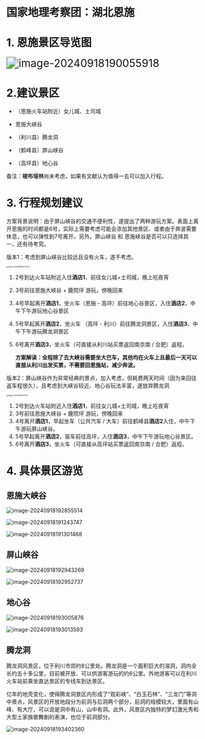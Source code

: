 # 国家地理考察团：湖北恩施

# 1. 恩施景区导览图

<img src="C:\Users\TsingPig\AppData\Roaming\Typora\typora-user-images\image-20240918190055918.png" alt="image-20240918190055918" style="zoom:200%;" />

# 2.建议景区

- （恩施火车站附近）女儿城、土司城

- 恩施大峡谷
- （利川县）腾龙洞
- （鹤峰县）屏山峡谷
- （高坪县）地心谷

备注：**梭布垭林**尚未考虑，如果有文献认为值得一去可以加入行程。



# 3. 行程规划建议

方案背景说明：由于屏山峡谷的交通不便利性，遂提出了两种游玩方案。表面上离开恩施的时间都是6号，实际上需要考虑可能会添加其他景区、或者由于奔波需要休息，也可以弹性到7号离开。另外，屏山峡谷 和 恩施峡谷是否可以只选择其一，还有待考究。



版本1：考虑到屏山峡谷比较远且没有火车，遂不考虑。

<img src="C:\Users\TsingPig\AppData\Roaming\Typora\typora-user-images\image-20240918192533739.png" alt="image-20240918192533739" style="zoom:30%;" />

1. 2号到达火车站附近入住**酒店1**，前往女儿城+土司城，晚上吃夜宵

2. 3号前往恩施大峡谷 + 鹿院坪 游玩，傍晚回来

3. 4号早起离开**酒店1**，坐火车（恩施 - 高坪）前往地心谷景区，入住**酒店2**，中午下午游玩地心谷景区

4. 5号早起离开**酒店2**，坐火车 （高坪 - 利川）前往腾龙洞景区，入住**酒店3**，中午下午游玩腾龙洞景区

5. 6号离开**酒店3**，坐火车（可直接从利川站买票返回南京南 / 合肥）返程。

    **方案解读：全程除了去大峡谷需要坐大巴车，其他均在火车上且最后一天可以直接从利川出发买票，不需要回恩施站，减少奔波。**







版本2：屏山峡谷作为非常经典的景点，加入考虑，但耗费两天时间（因为来回往返车程很久），且考虑到大峡谷较近、地心谷玩法丰富，遂放弃腾龙洞

<img src="C:\Users\TsingPig\AppData\Roaming\Typora\typora-user-images\image-20240918192711171.png" alt="image-20240918192711171" style="zoom:30%;" />

1. 2号到达火车站附近入住**酒店1**，前往女儿城+土司城，晚上吃夜宵
2. 3号前往恩施大峡谷 + 鹿院坪 游玩，傍晚回来
3. 4号离开**酒店1**，早起坐车（公共汽车 / 大车）前往鹤峰县**酒店2**入住，中午下午游玩屏山峡谷。
4. 5号早起离开**酒店2**，驱车前往高坪，入住**酒店3**，中午下午游玩地心谷景区。
5. 6号离开**酒店3**，坐火车（可直接从高坪站买票返回南京南 / 合肥）返程。



# 4. 具体景区游览



## 恩施大峡谷

![image-20240918192855514](C:\Users\TsingPig\AppData\Roaming\Typora\typora-user-images\image-20240918192855514.png)

![image-20240918191243747](C:\Users\TsingPig\AppData\Roaming\Typora\typora-user-images\image-20240918191243747.png)

![image-20240918191301468](C:\Users\TsingPig\AppData\Roaming\Typora\typora-user-images\image-20240918191301468.png)

## 

## 屏山峡谷

![image-20240918192943269](C:\Users\TsingPig\AppData\Roaming\Typora\typora-user-images\image-20240918192943269.png)

![image-20240918192952737](C:\Users\TsingPig\AppData\Roaming\Typora\typora-user-images\image-20240918192952737.png)





## 地心谷

![image-20240918193005876](C:\Users\TsingPig\AppData\Roaming\Typora\typora-user-images\image-20240918193005876.png)

![image-20240918193013593](C:\Users\TsingPig\AppData\Roaming\Typora\typora-user-images\image-20240918193013593.png)





## **腾龙洞**

腾龙洞风景区，位于利川市郊约8公里处。腾龙洞是一个面积巨大的溶洞，洞内全长约五十多公里，目前被开放、可以供游客游玩的约6公里。外地游客可以在利川火车站前乘坐直达景区的专线车到达景区。

亿年的地壳变化，使得腾龙洞景区内形成了“观彩峡”、“白玉石林”、“三龙门”等洞中景点，风景区的开放地段分为前洞与后洞两个部分，前洞的规模较大，里面有山峰、有大厅，可以说是洞中有山，山中有洞。此外，风景区内独特的梦幻激光秀和大型土家族歌舞剧的表演，也位于前洞部分。

![image-20240918193402360](C:\Users\TsingPig\AppData\Roaming\Typora\typora-user-images\image-20240918193402360.png)